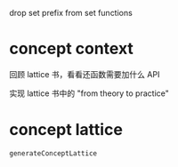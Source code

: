 drop set prefix from set functions

# concept context

回顾 lattice 书，看看还函数需要加什么 API

实现 lattice 书中的 "from theory to practice"

# concept lattice

`generateConceptLattice`
